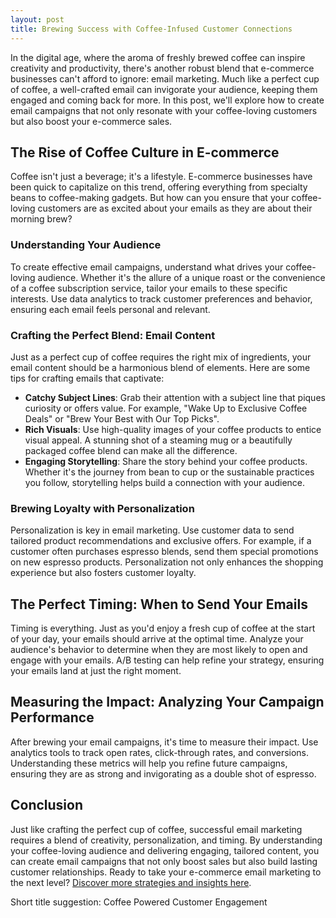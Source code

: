 ```yaml
---
layout: post
title: Brewing Success with Coffee-Infused Customer Connections
---
```



In the digital age, where the aroma of freshly brewed coffee can inspire creativity and productivity, there's another robust blend that e-commerce businesses can't afford to ignore: email marketing. Much like a perfect cup of coffee, a well-crafted email can invigorate your audience, keeping them engaged and coming back for more. In this post, we'll explore how to create email campaigns that not only resonate with your coffee-loving customers but also boost your e-commerce sales.

## The Rise of Coffee Culture in E-commerce

Coffee isn't just a beverage; it's a lifestyle. E-commerce businesses have been quick to capitalize on this trend, offering everything from specialty beans to coffee-making gadgets. But how can you ensure that your coffee-loving customers are as excited about your emails as they are about their morning brew?

### Understanding Your Audience

To create effective email campaigns, understand what drives your coffee-loving audience. Whether it's the allure of a unique roast or the convenience of a coffee subscription service, tailor your emails to these specific interests. Use data analytics to track customer preferences and behavior, ensuring each email feels personal and relevant.

### Crafting the Perfect Blend: Email Content

Just as a perfect cup of coffee requires the right mix of ingredients, your email content should be a harmonious blend of elements. Here are some tips for crafting emails that captivate:

- **Catchy Subject Lines**: Grab their attention with a subject line that piques curiosity or offers value. For example, "Wake Up to Exclusive Coffee Deals" or "Brew Your Best with Our Top Picks".
- **Rich Visuals**: Use high-quality images of your coffee products to entice visual appeal. A stunning shot of a steaming mug or a beautifully packaged coffee blend can make all the difference.
- **Engaging Storytelling**: Share the story behind your coffee products. Whether it's the journey from bean to cup or the sustainable practices you follow, storytelling helps build a connection with your audience.

### Brewing Loyalty with Personalization

Personalization is key in email marketing. Use customer data to send tailored product recommendations and exclusive offers. For example, if a customer often purchases espresso blends, send them special promotions on new espresso products. Personalization not only enhances the shopping experience but also fosters customer loyalty.

## The Perfect Timing: When to Send Your Emails

Timing is everything. Just as you'd enjoy a fresh cup of coffee at the start of your day, your emails should arrive at the optimal time. Analyze your audience's behavior to determine when they are most likely to open and engage with your emails. A/B testing can help refine your strategy, ensuring your emails land at just the right moment.

## Measuring the Impact: Analyzing Your Campaign Performance

After brewing your email campaigns, it's time to measure their impact. Use analytics tools to track open rates, click-through rates, and conversions. Understanding these metrics will help you refine future campaigns, ensuring they are as strong and invigorating as a double shot of espresso.

## Conclusion

Just like crafting the perfect cup of coffee, successful email marketing requires a blend of creativity, personalization, and timing. By understanding your coffee-loving audience and delivering engaging, tailored content, you can create email campaigns that not only boost sales but also build lasting customer relationships. Ready to take your e-commerce email marketing to the next level? [Discover more strategies and insights here](https://flizzgrowth.com).

Short title suggestion: Coffee Powered Customer Engagement